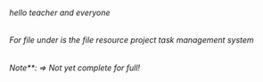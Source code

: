 ###### hello teacher and everyone

###### For file under is the file resource project task management system

###### Note\*\*: => Not yet complete for full!
